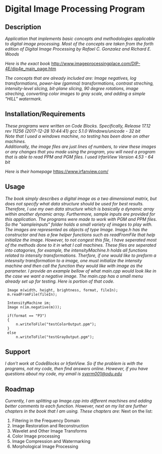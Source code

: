 #  Digital Image Processing Program
## Description
*Application that implements basic concepts and methodologies applicable to digital image processing. Most of the concepts are taken from the forth edition of Digital Image Processing by Rafael C. Gonzalez and Richard E. Woods*

*Here is the exact book* <http://www.imageprocessingplace.com/DIP-4E/dip4e_main_page.htm>

*The concepts that are already included are: Image negatives, log transformations, power-law (gamma) transformations, contrast
streching, intensity-level slicing, bit-plane slicing, 90 degree rotations, image streching, converting color images to gray scale, and
adding a simple "HILL" watermark.*

## Installation/Requirements
*These programs were written on Code Blocks. Specifically, Release 17.12 rev 11256 (2017-12-28 10:44:41) gcc 5.1.0 Windows/unicode - 32 bit\
Note that I used a windows machine, no testing has been done on other machines.\
Additionally, the image files are just lines of numbers, to view these images or any changes that you made using the program, you will need a program that is able to read PPM and PGM files. I used IrfanView Version 4.53 - 64 bit*

*Here is their homepage* <https://www.irfanview.com/>

 ## Usage
 *The book simply describes a digital image as a two dimensional matrix, but does not specify what data structure should be used for
 best results. Therefore, I use my own data structure which is basically a dynamic array within another dynamic array. Furthermore,
 sample inputs are provided for this application. The programs were made to work with PGM and PPM files. So the "sampleinputs" folder
 holds a small variety of images to play with. The images are represented as objects of type Image. Image.h has the constructor and has
 a few helper functions such as readFromFile that help initialize the image. However, to not congest this file, I have seperated most of
 the methods done to it in what I call machines. These files are seperated into catagories, for example, the intensityMachine.h holds
 all functions related to intensity transformations. Therfore, if one would like to preform a intesnsity transformation to a image, one
 must initialize the intensity machine and then call the function they would like with image as the parameter. I provide an example
 bellow of what main.cpp would look like in the case we want a negative image. The main.cpp has a small menu already set up for testing.
 Here is portion of that code.*

     Image m(width, height, brightness, format, fileIn);
     m.readFromFile(fileIn);

     IntensityMachine im;
     Image n(im.negative(m)));

     if(format == "P3")
     {
         n.writeToFile("testColorOutput.ppm");
     }
     else
         n.writeToFile("testGrayOutput.pgm");

 ## Support
 *I don't work at CodeBlocks or IrfanView. So if the problem is with the programs, not my code, then find answers online. However, if 
 you have questions about my code, my email is syerm001@odu.edu*

 ## Roadmap
*Currently, I am splitting up Image.cpp into different machines and adding better comments to each function. However, next on my list
are further chapters in the book that I am using. These chapters are:*
 Next on the list:
 1. Filtering in the Frequency Domain
 2. Image Restoration and Reconstruction
 3. Wavelet and Other Image Transforms
 4. Color Image processing
 5. Image Compression and Watermarking
 6. Morphological Image Processing
